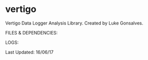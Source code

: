 # vertigo
Vertigo Data Logger Analysis Library.
Created by Luke Gonsalves.

FILES & DEPENDENCIES:

LOGS:

Last Updated: 16/06/17
